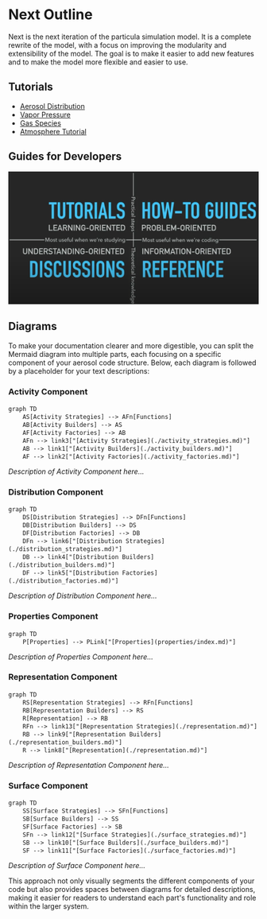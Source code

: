 # Next Outline

Next is the next iteration of the particula simulation model. It is a complete rewrite of the model, with a focus on improving the modularity and extensibility of the model. The goal is to make it easier to add new features and to make the model more flexible and easier to use.

## Tutorials

- [Aerosol Distribution](Tutorials/Aerosol_Distributions.ipynb)
- [Vapor Pressure](Tutorials/Vapor_Pressure.ipynb)
- [Gas Species](Tutorials/Gas_Species.ipynb)
- [Atmosphere Tutorial](Tutorials/AtmosphereTutorial.ipynb)

## Guides for Developers

![Four Quadrant representation of Tutorials, How to guides, References, and Discussions Areas](DocsImageDevGuide.png)


## Diagrams

To make your documentation clearer and more digestible, you can split the Mermaid diagram into multiple parts, each focusing on a specific component of your aerosol code structure. Below, each diagram is followed by a placeholder for your text descriptions:

### Activity Component

```mermaid
graph TD
    AS[Activity Strategies] --> AFn[Functions]
    AB[Activity Builders] --> AS
    AF[Activity Factories] --> AB
    AFn --> link3["[Activity Strategies](./activity_strategies.md)"]
    AB --> link1["[Activity Builders](./activity_builders.md)"]
    AF --> link2["[Activity Factories](./activity_factories.md)"]
```

*Description of Activity Component here...*

### Distribution Component

```mermaid
graph TD
    DS[Distribution Strategies] --> DFn[Functions]
    DB[Distribution Builders] --> DS
    DF[Distribution Factories] --> DB
    DFn --> link6["[Distribution Strategies](./distribution_strategies.md)"]
    DB --> link4["[Distribution Builders](./distribution_builders.md)"]
    DF --> link5["[Distribution Factories](./distribution_factories.md)"]
```

*Description of Distribution Component here...*

### Properties Component

```mermaid
graph TD
    P[Properties] --> PLink["[Properties](properties/index.md)"]
```

*Description of Properties Component here...*

### Representation Component

```mermaid
graph TD
    RS[Representation Strategies] --> RFn[Functions]
    RB[Representation Builders] --> RS
    R[Representation] --> RB
    RFn --> link13["[Representation Strategies](./representation.md)"]
    RB --> link9["[Representation Builders](./representation_builders.md)"]
    R --> link8["[Representation](./representation.md)"]
```

*Description of Representation Component here...*

### Surface Component

```mermaid
graph TD
    SS[Surface Strategies] --> SFn[Functions]
    SB[Surface Builders] --> SS
    SF[Surface Factories] --> SB
    SFn --> link12["[Surface Strategies](./surface_strategies.md)"]
    SB --> link10["[Surface Builders](./surface_builders.md)"]
    SF --> link11["[Surface Factories](./surface_factories.md)"]
```

*Description of Surface Component here...*

This approach not only visually segments the different components of your code but also provides spaces between diagrams for detailed descriptions, making it easier for readers to understand each part's functionality and role within the larger system.